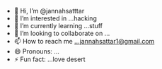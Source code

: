 - 👋 Hi, I’m @jannahsatttar
- 👀 I’m interested in ...hacking
- 🌱 I’m currently learning ...stuff
- 💞️ I’m looking to collaborate on ...
- 📫 How to reach me ...jannahsattar1@gmail.com
- 😄 Pronouns: ...
- ⚡ Fun fact: ...love desert

<!---
jannahsatttar/jannahsatttar is a ✨ special ✨ repository because its `README.md` (this file) appears on your GitHub profile.
You can click the Preview link to take a look at your changes.
--->
